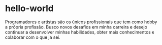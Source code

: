 # hello-world
Programadores e artistas são os únicos profissionais que tem como hobby a própria profissão.
Busco novos desafios em minha carreira e desejo continuar a desenvolver minhas habilidades, obter mais conhecimentos e colaborar com o que ja sei.
